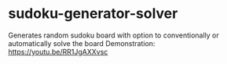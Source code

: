 # sudoku-generator-solver
Generates random sudoku board with option to conventionally or automatically solve the board
Demonstration: https://youtu.be/RR1JgAXXvsc
